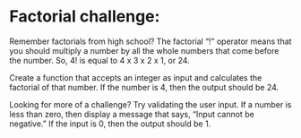 # Factorial challenge:

Remember factorials from high school? The factorial “!” operator means that you should multiply a number by all the whole numbers that come before the number. So, 4! is equal to 4 x 3 x 2 x 1, or 24.

Create a function that accepts an integer as input and calculates the factorial of that number. If the number is 4, then the output should be 24.

Looking for more of a challenge? Try validating the user input. If a number is less than zero, then display a message that says, “Input cannot be negative.” If the input is 0, then the output should be 1.
